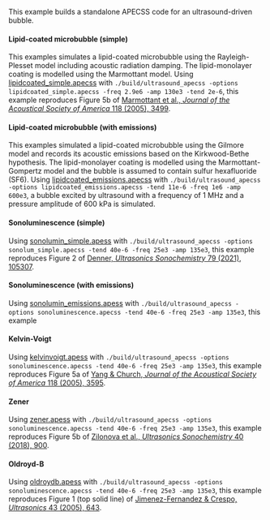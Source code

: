 This example builds a standalone APECSS code for an ultrasound-driven bubble.

#### Lipid-coated microbubble (simple)
This examples simulates a lipid-coated microbubble using the Rayleigh-Plesset model including acoustic radiation damping. The lipid-monolayer coating is modelled using the Marmottant model. Using [lipidcoated_simple.apecss](lipidcoated_simple.apecss) with ````./build/ultrasound_apecss -options lipidcoated_simple.apecss -freq 2.9e6 -amp 130e3 -tend 2e-6````, this example reproduces Figure 5b of [Marmottant et al., _Journal of the Acoustical Society of America_ 118 (2005), 3499](https://doi.org/10.1121/1.2109427). 

#### Lipid-coated microbubble (with emissions)
This examples simulated a lipid-coated microbubble using the Gilmore model and records its acoustic emissions based on the Kirkwood-Bethe hypothesis. The lipid-monolayer coating is modelled using the Marmottant-Gompertz model and the bubble is assumed to contain sulfur hexafluoride (SF6). Using [lipidcoated_emissions.apecss](lipidcoated_emissions.apecss) with ````./build/ultrasound_apecss -options lipidcoated_emissions.apecss -tend 11e-6 -freq 1e6 -amp 600e3````, a bubble excited by ultrasound with a frequency of 1 MHz and a pressure amplitude of 600 kPa is simulated.

#### Sonoluminescence (simple)
Using [sonolumin_simple.apess](sonolum_simple.apecss) with ````./build/ultrasound_apecss -options sonolum_simple.apecss -tend 40e-6 -freq 25e3 -amp 135e3````, this example reproduces Figure 2 of [Denner, _Ultrasonics Sonochemistry_ 79 (2021), 105307](https://doi.org/10.1016/j.ultsonch.2020.105307).

#### Sonoluminescence (with emissions)
Using [sonolumin_emissions.apess](sonolum_emissions.apecss) with ````./build/ultrasound_apecss -options sonoluminescence.apecss -tend 40e-6 -freq 25e3 -amp 135e3````, this example

#### Kelvin-Voigt
Using [kelvinvoigt.apess](kelvinvoigt.apecss) with ````./build/ultrasound_apecss -options sonoluminescence.apecss -tend 40e-6 -freq 25e3 -amp 135e3````, this example reproduces Figure 5a of [Yang & Church, _Journal of the Acoustical Society of America_ 118 (2005), 3595](https://doi.org/10.1121/1.2118307).

#### Zener
Using [zener.apess](zener.apecss) with ````./build/ultrasound_apecss -options sonoluminescence.apecss -tend 40e-6 -freq 25e3 -amp 135e3````, this example reproduces Figure 5b of 
[Zilonova et al., _Ultrasonics Sonochemistry_ 40 (2018), 900](https://doi.org/10.1016/j.ultsonch.2017.08.017).

#### Oldroyd-B
Using [oldroydb.apess](oldroydb.apecss) with ````./build/ultrasound_apecss -options sonoluminescence.apecss -tend 40e-6 -freq 25e3 -amp 135e3````, this example reproduces Figure 1 (top solid line) of 
[Jimenez-Fernandez & Crespo, _Ultrasonics_ 43 (2005), 643](https://doi.org/10.1016/j.ultras.2005.03.010).